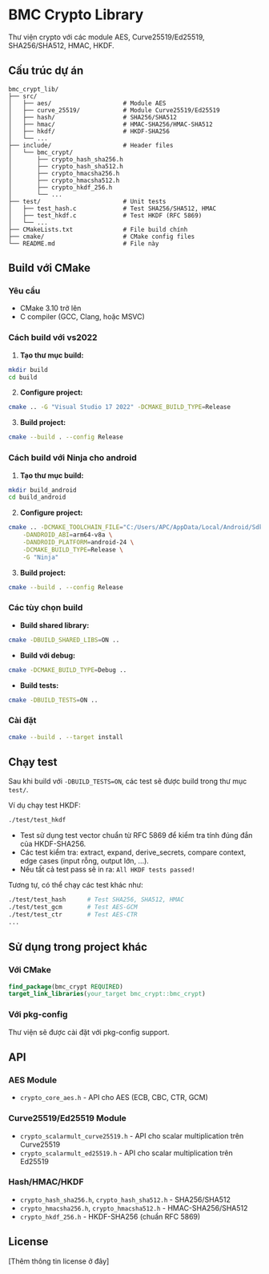 # BMC Crypto Library

Thư viện crypto với các module AES, Curve25519/Ed25519, SHA256/SHA512, HMAC, HKDF.

## Cấu trúc dự án

```
bmc_crypt_lib/
├── src/
│   ├── aes/                    # Module AES
│   ├── curve_25519/            # Module Curve25519/Ed25519
│   ├── hash/                   # SHA256/SHA512
│   ├── hmac/                   # HMAC-SHA256/HMAC-SHA512
│   ├── hkdf/                   # HKDF-SHA256
│   └── ...
├── include/                    # Header files
│   └── bmc_crypt/
│       ├── crypto_hash_sha256.h
│       ├── crypto_hash_sha512.h
│       ├── crypto_hmacsha256.h
│       ├── crypto_hmacsha512.h
│       ├── crypto_hkdf_256.h
│       └── ...
├── test/                       # Unit tests
│   ├── test_hash.c             # Test SHA256/SHA512, HMAC
│   ├── test_hkdf.c             # Test HKDF (RFC 5869)
│   └── ...
├── CMakeLists.txt              # File build chính
├── cmake/                      # CMake config files
└── README.md                   # File này
```

## Build với CMake

### Yêu cầu
- CMake 3.10 trở lên
- C compiler (GCC, Clang, hoặc MSVC)

### Cách build với vs2022

1. **Tạo thư mục build:**
```bash
mkdir build
cd build
```

2. **Configure project:**
```bash
cmake .. -G "Visual Studio 17 2022" -DCMAKE_BUILD_TYPE=Release
```

3. **Build project:**
```bash
cmake --build . --config Release
```

### Cách build với Ninja cho android

1. **Tạo thư mục build:**
```bash
mkdir build_android
cd build_android
```

2. **Configure project:**
```bash
cmake .. -DCMAKE_TOOLCHAIN_FILE="C:/Users/APC/AppData/Local/Android/Sdk/ndk/25.2.9519653/build/cmake/android.toolchain.cmake" \
    -DANDROID_ABI=arm64-v8a \
    -DANDROID_PLATFORM=android-24 \
    -DCMAKE_BUILD_TYPE=Release \
    -G "Ninja"
```

3. **Build project:**
```bash
cmake --build . --config Release
```

### Các tùy chọn build

- **Build shared library:**
```bash
cmake -DBUILD_SHARED_LIBS=ON ..
```

- **Build với debug:**
```bash
cmake -DCMAKE_BUILD_TYPE=Debug ..
```

- **Build tests:**
```bash
cmake -DBUILD_TESTS=ON ..
```

### Cài đặt

```bash
cmake --build . --target install
```

## Chạy test

Sau khi build với `-DBUILD_TESTS=ON`, các test sẽ được build trong thư mục `test/`.

Ví dụ chạy test HKDF:
```bash
./test/test_hkdf
```

- Test sử dụng test vector chuẩn từ RFC 5869 để kiểm tra tính đúng đắn của HKDF-SHA256.
- Các test kiểm tra: extract, expand, derive_secrets, compare context, edge cases (input rỗng, output lớn, ...).
- Nếu tất cả test pass sẽ in ra: `All HKDF tests passed!`

Tương tự, có thể chạy các test khác như:
```bash
./test/test_hash      # Test SHA256, SHA512, HMAC
./test/test_gcm       # Test AES-GCM
./test/test_ctr       # Test AES-CTR
...
```

## Sử dụng trong project khác

### Với CMake

```cmake
find_package(bmc_crypt REQUIRED)
target_link_libraries(your_target bmc_crypt::bmc_crypt)
```

### Với pkg-config

Thư viện sẽ được cài đặt với pkg-config support.

## API

### AES Module
- `crypto_core_aes.h` - API cho AES (ECB, CBC, CTR, GCM)

### Curve25519/Ed25519 Module
- `crypto_scalarmult_curve25519.h` - API cho scalar multiplication trên Curve25519
- `crypto_scalarmult_ed25519.h` - API cho scalar multiplication trên Ed25519

### Hash/HMAC/HKDF
- `crypto_hash_sha256.h`, `crypto_hash_sha512.h` - SHA256/SHA512
- `crypto_hmacsha256.h`, `crypto_hmacsha512.h` - HMAC-SHA256/SHA512
- `crypto_hkdf_256.h` - HKDF-SHA256 (chuẩn RFC 5869)

## License

[Thêm thông tin license ở đây] 